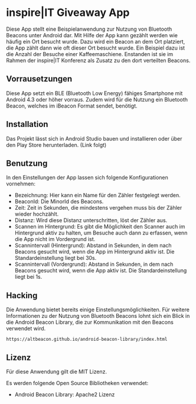 # inspire|IT Giveaway App

Diese App stellt eine Beispielanwendung zur Nutzung von Bluetooth Beacons unter Android dar.
Mit Hilfe der App kann gezählt werden wie häufig ein Ort besucht wurde.
Dazu wird ein Beacon an dem Ort platziert, die App zählt dann wie oft dieser Ort besucht wurde.
Ein Beispiel dazu ist die Anzahl der Besuche einer Kaffeemaschiene.
Enstanden ist sie im Rahmen der inspire|IT Konferenz als Zusatz zu den dort verteilten Beacons.


## Vorrausetzungen
Diese App setzt ein BLE (Bluetooth Low Energy) fähiges Smartphone mit Android 4.3 oder höher vorraus. 
Zudem wird für die Nutzung ein Bluetooth Beacon, welches im iBeacon Format sendet, benötigt.


## Installation

Das Projekt lässt sich in Android Studio bauen und installieren oder über den Play Store herunterladen.
(Link folgt)

## Benutzung

In den Einstellungen der App lassen sich folgende Konfigurationen vornehmen:

* Bezeichnung: Hier kann ein Name für den Zähler festgelegt werden.
* BeaconId: Die MinorId des Beacons.
* Zeit: Zeit in Sekunden, die mindestens vergehen muss bis der Zähler wieder hochzählt.
* Distanz: Wird diese Distanz unterschritten, löst der Zähler aus.
* Scannen im Hintergrund: Es gibt die Möglichkeit den Scanner auch im Hintergrund aktiv zu halten, um Besuche auch dann zu erfassen, wenn die App nicht im Vordergrund ist.
* Scannintervall (Hintergrund): Abstand in Sekunden, in dem nach Beacons gesucht wird, wenn die App im Hintergrund aktiv ist. Die Standardeinstellung liegt bei 30s.
* Scannintervall (Vordergrund): Abstand in Sekunden, in dem nach Beacons gesucht wird, wenn die App aktiv ist. Die Standardeinstellung liegt bei 1s.



## Hacking


Die Anwendung bietet bereits einige Einstellungsmöglichkeiten.
Für weitere Informationen zu der Nutzung von Bluetooth Beacons lohnt sich ein Blick in die 
Android Beacon Library, die zur Kommunikation mit den Beacons verwendet wird.

	https://altbeacon.github.io/android-beacon-library/index.html




## Lizenz 

Für diese Anwendung gilt die MIT Lizenz.
	
Es werden folgende Open Source Bibliotheken verwendet:

* Android Beacon Library: Apache2 Lizenz

